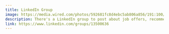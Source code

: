 ```yaml
---
title: LinkedIn Group
image: https://media.wired.com/photos/592681fc8d4ebc5ab806a856/191:100/pass/LinkedIn_HP.jpg
description: There's a LinkedIn group to post about job offers, recommendations, and get information to advance your career.
link: https://www.linkedin.com/groups/13500636
---
```

